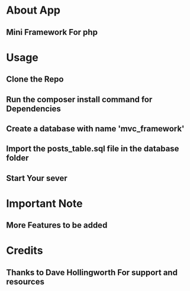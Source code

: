 # About App

## Mini Framework For php

# Usage

## Clone the Repo

## Run the composer install command for Dependencies

## Create a database with name 'mvc_framework'

## Import the posts_table.sql file in the database folder

## Start Your sever

# Important Note

## More Features to be added

# Credits

## Thanks to Dave Hollingworth For support and resources